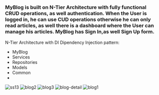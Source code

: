 # <h3>MyBlog is built on N-Tier Architecture with fully functional CRUD operations, as well authentication. When the User is logged in, he can use CUD operations otherwise he can only read articles, as well there is a dashboard where the User can manage his articles. MyBlog has Sign In,as well Sign Up form. </h3>
N-Tier Architecture with DI Dipendency Injection pattern:
<ul>
  <li>MyBlog</li>
  <li>Services</li>
  <li>Repositories</li>
  <li>Models</li>
  <li>Common<li>
 </ul>
   

<img src="https://i.ibb.co/bNQwtrS/ss13.png" alt="ss13" border="0">
<img src="https://i.ibb.co/K5dh94M/blog2.png" alt="blog2" border="0">
<img src="https://i.ibb.co/Gnx7q9K/blog3.png" alt="blog3" border="0">
<img src="https://i.ibb.co/3ThGBGB/blog-detail.png" alt="blog-detail" border="0">
<img src="https://i.ibb.co/mS5m26b/blog1.png" alt="blog1" border="0">
